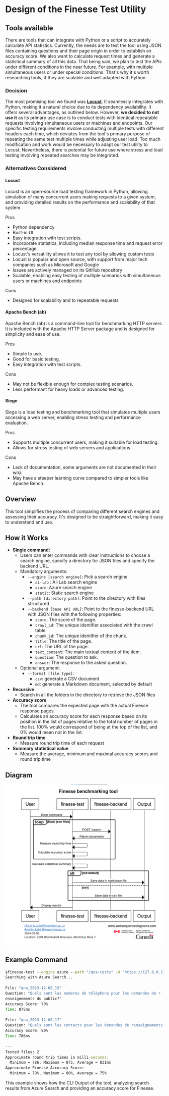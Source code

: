 # Design of the Finesse Test Utility

## Tools available

There are tools that can integrate with Python or a script to accurately
calculate API statistics. Currently, the needs are to test the tool using JSON
files containing questions and their page origin in order to establish an
accuracy score. We also want to calculate request times and generate a
statistical summary of all this data. That being said, we plan to test the APIs
under different conditions in the near future. For example, with multiple
simultaneous users or under special conditions. That's why it's worth
researching tools, if they are scalable and well adapted with Python.

### Decision

The most promising tool we found was [**Locust**](https://github.com/locustio).
It seamlessly integrates with Python, making it a natural choice due to its
dependency availability. It offers several advantages, as outlined below.
However, **we decided to not use it** as its primary use case is to conduct
tests with identical repeatable requests involving simultaneous users or
machines and endpoints. Our specific testing requirements involve conducting
multiple tests with different headers each time, which deviates from the tool's
primary purpose of repeating the same test multiple times while adjusting user
load. Too much modification and work would be necessary to adapt our test
utility to Locust. Nevertheless, there is potential for future use where stress
and load testing involving repeated searches may be integrated.

### Alternatives Considered

#### Locust

Locust is an open-source load testing framework in Python, allowing simulation
of many concurrent users making requests to a given system, and
providing detailed results on the performance and scalability of that system.

Pros

- Python dependency
- Built-in UI
- Easy integration with test scripts.
- Incorporate statistics, including median response time and request error
  percentage
- Locust's versatility allows it to test any tool by allowing custom tests
- Locust is popular and open source, with support from major tech companies such
as Microsoft and Google
- Issues are actively managed on its GitHub repository
- Scalable, enabling easy testing of multiple scenarios with simultaneous users
or machines and endpoints

Cons

- Designed for scalability and to repeatable requests

#### Apache Bench (ab)

Apache Bench (ab) is a command-line tool for benchmarking HTTP servers. It is
included with the Apache HTTP Server package and is designed for simplicity and
ease of use.

Pros

- Simple to use.
- Good for basic testing.
- Easy integration with test scripts.

Cons

- May not be flexible enough for complex testing scenarios.
- Less performant for heavy loads or advanced testing.

#### Siege

Siege is a load testing and benchmarking tool that simulates multiple users
accessing a web server, enabling stress testing and performance evaluation.

Pros

- Supports multiple concurrent users, making it suitable for load testing.
- Allows for stress testing of web servers and applications.

Cons

- Lack of documentation, some arguments are not documented in their wiki.
- May have a steeper learning curve compared to simpler tools like Apache Bench.

## Overview

This tool simplifies the process of comparing different search engines and
assessing their accuracy. It's designed to be straightforward, making it easy
to understand and use.

## How it Works

- **Single command:**
  - Users can enter commands with clear instructions to choose a search engine,
    specify a directory for JSON files and specify the backend URL.
  - Mandatory arguments:
    - `--engine [search engine]`: Pick a search engine.
      - `ai-lab` : AI-Lab search engine
      - `azure`: Azure search engine
      - `static`: Static search engine
    - `--path [directory path]`: Point to the directory with files structured
    - `--backend [base API URL]`: Point to the finesse-backend URL
      with JSON files with the following properties:
      - `score`: The score of the page.
      - `crawl_id`: The unique identifier associated with the crawl table.
      - `chunk_id`: The unique identifier of the chunk.
      - `title`: The title of the page.
      - `url`: The URL of the page.
      - `text_content`: The main textual content of the item.
      - `question`: The question to ask.
      - `answer`: The response to the asked question.
  - Optional argument:
    - `--format [file type]`:
      - `csv`: generate a CSV document
      - `md`: generate a Markdown document, selected by default
- **Recursive**
  - Search in all the folders in the directory to retrieve the JSON files
- **Accuracy score**
  - The tool compares the expected page with the actual Finesse response pages.
  - Calculates an accuracy score for each response based on its position in the
    list of pages relative to the total number of pages in the list. 100% would
    correspond of being at the top of the list, and 0% would mean not in the
    list.
- **Round trip time**
  - Measure round trip time of each request
- **Summary statistical value**
  - Measure the average, minimum and maximal accuracy scores and round trip time

## Diagram

![Alt text](diagram.png)

## Example Command

```cmd
$finesse-test --engine azure --path "/qna-tests" -H "https://127.0.0.1"
Searching with Azure Search...

File: "qna_2023-12-08_15"
Question: "Quels sont les numéros de téléphone pour les demandes de r
enseignements du public?"
Accuracy Score: 70%
Time: 875ms

File: "qna_2023-12-08_17"
Question: "Quels sont les contacts pour les demandes de renseignements du public?"
Accuracy Score: 80%
Time: 786ms

---
Tested files: 2
Approximate round trip times in milli-seconds:
  Minimum = 786, Maximum = 875, Average = 831ms
Approximate Finesse Accuracy Score:
  Minimum = 70%, Maximum = 80%, Average = 75%
```

This example shows how the CLI Output of the tool, analyzing search results from
Azure Search and providing an accuracy score for Finesse.
